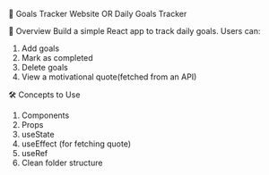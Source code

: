 📝 Goals Tracker Website OR Daily Goals Tracker

📌 Overview
Build a simple React app to track daily goals. Users can:
1. Add goals
2. Mark as completed
3. Delete goals
4. View a motivational quote(fetched from an API)

🛠 Concepts to Use
1. Components
2. Props
3. useState
4. useEffect (for fetching quote)
5. useRef
6. Clean folder structure